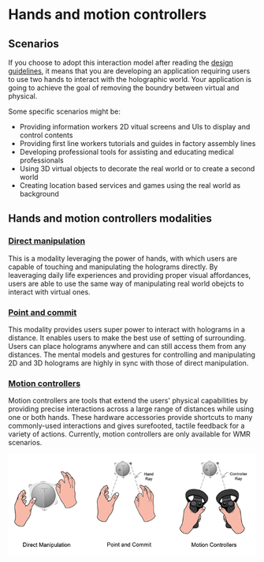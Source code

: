 # Hands and motion controllers
## Scenarios
If you choose to adopt this interaction model after reading the <a href="mixed-reality-docs/interaction-fundamentals.md">design guidelines</a>, it means that you are developing an application requiring users to use two hands to interact with the holographic world. Your application is going to achieve the goal of removing the boundry between virtual and physical.

Some specific scenarios might be:
* Providing information workers 2D vitual screens and UIs to display and control contents
* Providing first line workers tutorials and guides in factory assembly lines
* Developing professional tools for assisting and educating medical professionals  
* Using 3D virtual objects to decorate the real world or to create a second world 
* Creating location based services and games using the real world as background

## Hands and motion controllers modalities
### [Direct manipulation](direct-manipulation.md)
This is a modality leveraging the power of hands, with which users are capable of touching and manipulating the holograms directly. By leaveraging daily life experiences and providing proper visual affordances, users are able to use the same way of manipulating real world obejcts to interact with virtual ones.   

### [Point and commit](point-and-commit.md)
This modality provides users super power to interact with holograms in a distance. It enables users to make the best use of setting of surrounding. Users can place holograms anywhere and can still access them from any distances. The mental models and gestures for controlling and manipulating 2D and 3D holograms are highly in sync with those of direct manipulation.

### [Motion controllers](motion-controllers.md)
Motion controllers are tools that extend the users' physical capabilities by providing precise interactions across a large range of distances while using one or both hands. These hardware accessories provide shortcuts to many commonly-used interactions and gives surefooted, tactile feedback for a variety of actions. Currently, motion controllers are only available for WMR scenarios. 

![](images/Hands-and-controllers-720px.jpg)<br>

